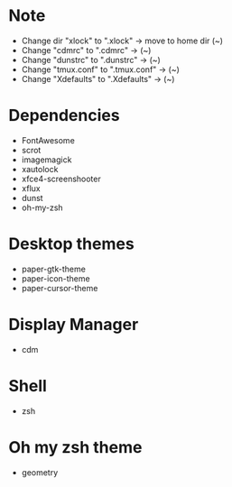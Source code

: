 # Note
- Change dir "xlock" to ".xlock" -> move to home dir (~)
- Change "cdmrc" to ".cdmrc" -> (~)
- Change "dunstrc" to ".dunstrc" -> (~)
- Change "tmux.conf" to ".tmux.conf" -> (~)
- Change "Xdefaults" to ".Xdefaults" -> (~)

# Dependencies
- FontAwesome
- scrot
- imagemagick
- xautolock
- xfce4-screenshooter
- xflux
- dunst
- oh-my-zsh

# Desktop themes
- paper-gtk-theme
- paper-icon-theme
- paper-cursor-theme

# Display Manager
- cdm

# Shell
- zsh

# Oh my zsh theme
- geometry


